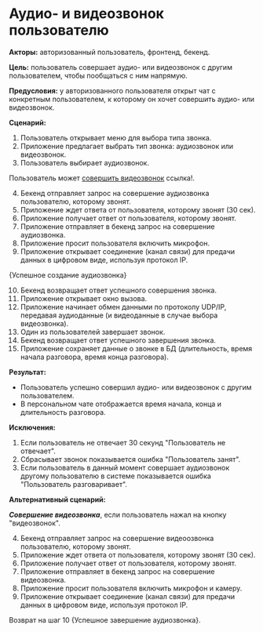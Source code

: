 # Аудио- и видеозвонок пользователю

**Акторы:** авторизованный пользователь, фронтенд, бекенд.

**Цель:** пользователь совершает аудио- или видеозвонок с другим пользователем, чтобы пообщаться с ним напрямую.

**Предусловия:** у авторизованного пользователя открыт чат с конкретным пользователем, к которому он хочет совершить аудио- или видеозвонок.

**Сценарий:**
1. Пользователь открывает меню для выбора типа звонка.
2. Приложение предлагает выбрать тип звонка: аудиозвонок или видеозвонок.
3. Пользователь выбирает аудиозвонок.

Пользователь может [совершить видеозвонок](#Совершение_видеозвонка) ссылка!.

4. Бекенд отправляет запрос на совершение аудиозвонка пользователю, которому звонят.
5. Приложение ждет ответа от пользователя, которому звонят (30 сек).
6. Приложение получает ответ от пользователя, которому звонят.
7. Приложение отправляет в бекенд запрос на совершение аудиозвонка.
8. Приложение просит пользователя включить микрофон.
9. Приложение открывает соединение (канал связи) для предачи данных в цифровом виде, используя протокол IP.

{Успешное создание аудиозвонка}

10. Бекенд возвращает ответ успешного совершения звонка.
11. Приложение открывает окно вызова.
12. Приложение начинает обмен данными по протоколу UDP/IP, передавая аудиоданные (и видеоданные в случае выбора видеозвонка).
13. Один из пользователей завершает звонок.
14. Бекенд возвращает ответ успешного завершения звонка.
15. Приложение сохраняет данные о звонке в БД (длительность, время начала разговора, время конца разговора).

**Результат:**
* Пользователь успешно совершил аудио- или видеозвонок с другим пользователем.
* В персональном чате отображается время начала, конца и длительность разговора.

**Исключения:**
1. Если пользователь не отвечает 30 секунд "Пользователь не отвечает".
2. Сбрасывает звонок показывается ошибка "Пользователь занят".
3. Если пользователь в данный момент совершает аудиозвонок другому пользователю в системе показывается ошибка "Пользователь разговаривает".


**Альтернативный сценарий:**

<a name="Совершение_видеозвонка"></a> ***Совершение видеозвонка***, если пользователь нажал на кнопку "видеозвонок".

4. Бекенд отправляет запрос на совершение видеоозвонка пользователю, которому звонят.
5. Приложение ждет ответа от пользователя, которому звонят (30 сек).
6. Приложение получает ответ от пользователя, которому звонят.
7. Приложение отправляет в бекенд запрос на совершение видеозвонка.
8. Приложение просит пользователя включить микрофон и камеру.
9. Приложение открывает соединение (канал связи) для предачи данных в цифровом виде, используя протокол IP.

Возврат на шаг 10 {Успешное завершение аудиозвонка}.


